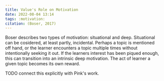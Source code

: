 ```yaml
---
title: Value's Role on Motivation
date: 2022-08-04 13:14
tags: :motivation:
citation: (Boser, 2017)
---
```


Boser describes two types of motivation: situational and deep. Situational can be cosidered, at least partly, incidental. Perhaps a topic is mentioned off hand, or the learner encounters a topic multiple times without intentionally seeking it out. If the learners interest has been piqued enough, this can transition into an intrinsic deep motivation. The act of learner a given topic becomes its own reward.

TODO connect this explicitly with Pink's work.
